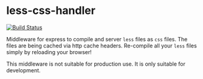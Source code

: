 # less-css-handler
[![Build Status](https://travis-ci.org/LuvDaSun/less-css-handler.svg?branch=master)](https://travis-ci.org/LuvDaSun/less-css-handler)

Middleware for express to compile and server `less` files as `css` files. The files
are being cached via http cache headers. Re-compile all your `less` files simply
by reloading your browser!

This middleware is not suitable for production use. It is only suitable for
development.
